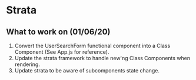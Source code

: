 # Strata

## What to work on (01/06/20)

1. Convert the UserSearchForm functional component into a Class Component (See App.js for reference).
2. Update the strata framework to handle new'ng Class Components when rendering.
3. Update strata to be aware of subcomponents state change.

